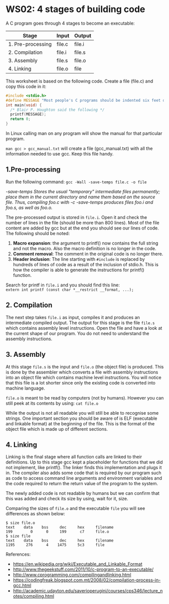 # WS02: 4 stages of building code

A C program goes through 4 stages to become an executable:

| Stage | Input | Output |
|----------|-------------|------|
| 1. Pre-processing | file.c | file.i |
| 2. Compilation | file.i | file.s |
| 3. Assembly | file.s | file.o |
| 4. Linking | file.o | file |
    
This worksheet is based on the following code. Create a file (file.c) and copy this code in it:
```c
#include <stdio.h> 
#define MESSAGE "Most people's C programs should be indented six feet downward and covered with dirt."
int main(void) { 
  /* Blair P. Houghton said the following */ 
  printf(MESSAGE); 
  return 0; 
}
```

In Linux calling man on any program will show the manual for that particular program.

```man gcc > gcc_manual.txt``` will create a file (gcc_manual.txt) with all the information needed to use gcc. Keep this file handy.

## 1.Pre-processing
Run the following command: ```gcc -Wall -save-temps file.c -o file```

*-save-temps Stores the usual "temporary" intermediate files permanently; place them in the current directory and name them based on the source file. Thus, compiling foo.c with -c -save-temps produces files foo.i and foo.s, as well as foo.o.*

The pre-processed output is stored in ```file.i```. Open it and check the number of lines in the file (should be more than 800 lines). Most of the file content are added by gcc but at the end you should see our lines of code. The following should be noted:

1. **Macro expansion**: the argument to printf() now contains the full string and not the macro. Also the macro definition is no longer in the code.
2. **Comment removal**: The comment in the original code is no longer there.
3. **Header inclusion**: The line starting with ```#include``` is replaced by hundreds of lines of code as a result of the inclusion of stdio.h. This is how the compiler is able to generate the instructions for printf() function.

Search for printf in ```file.i``` and you should find this line:  
```extern int printf (const char *__restrict __format, ...);```

## 2. Compilation
The next step takes ```file.i``` as input, compiles it and produces an intermediate compiled output. The output for this stage is the file ```file.s``` which contains assembly level instructions. Open the file and have a look at the current shape of our program. You do not need to understand the assembly instructions.

## 3. Assembly
At this stage ```file.s``` is the input and ```file.o``` (the object file) is produced. This is done by the assembler which converts a file with assembly instructions into an object file which contains machine level instructions. You will notice that this file is a lot shorter since only the existing code is converted into machine language. 

```file.o``` is meant to be read by computers (not by humans). However you can still peek at its contents by using: 
```cat file.o```

While the output is not all readable you will still be able to recognise some strings. One important section you should be aware of is ELF (executable and linkable format) at the beginning of the file. This is the format of the object file which is made up of different sections.

## 4. Linking
Linking is the final stage where all function calls are linked to their definitions. Up to this stage gcc kept a placeholder for functions that we did not implement, like printf(). The linker finds this implementation and plugs it in. The compiler also adds some code that is required by our program such as code to access command line arguments and environment variables and the code required to return the return value of the program to the system.

The newly added code is not readable by humans but we can confirm that this was added and check its size by using, wait for it, size.

Comparing the sizes of ```file.o``` and the executable ```file``` you will see differences as shown below:
```
$ size file.o
text    data    bss     dec     hex     filename
199        0      0     199      c7     file.o
$ size file
text    data    bss     dec     hex     filename
1195     276      4    1475     5c3     file
```

References:
* https://en.wikipedia.org/wiki/Executable_and_Linkable_Format
* http://www.thegeekstuff.com/2011/10/c-program-to-an-executable/
* http://www.cprogramming.com/compilingandlinking.html
* https://codingfreak.blogspot.com.mt/2008/02/compilation-process-in-gcc.html
* http://academic.udayton.edu/saverioperugini/courses/cps346/lecture_notes/compiling.html
